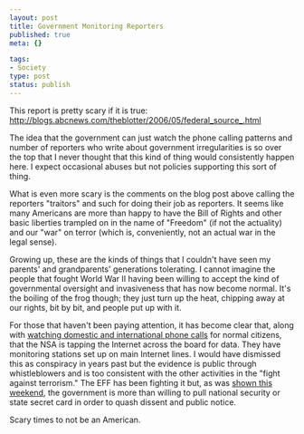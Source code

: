 ```yaml
--- 
layout: post
title: Government Monitoring Reporters
published: true
meta: {}

tags: 
- Society
type: post
status: publish
---
```

This report is pretty scary if it is true: <a href="http://blogs.abcnews.com/theblotter/2006/05/federal_source_.html">http://blogs.abcnews.com/theblotter/2006/05/federal_source_.html</a>

The idea that the government can just watch the phone calling patterns and number of reporters who write about government irregularities is so over the top that I never thought that this kind of thing would consistently happen here. I expect occasional abuses but not policies supporting this sort of thing.

What is even more scary is the comments on the blog post above calling the reporters "traitors" and such for doing their job as reporters. It seems like many Americans are more than happy to have the Bill of Rights and other basic liberties trampled on in the name of "Freedom" (if not the actuality) and our "war" on terror (which is, conveniently, not an actual war in the legal sense).

Growing up, these are the kinds of things that I couldn't have seen my parents' and grandparents' generations tolerating. I cannot imagine the people that fought World War II having been willing to accept the kind of governmental oversight and invasiveness that has now become normal. It's the boiling of the frog though; they just turn up the heat, chipping away at our rights, bit by bit, and people put up with it.

For those that haven't been paying attention, it has become clear that, along with <a href="http://www.usatoday.com/news/washington/2006-05-10-nsa_x.htm">watching domestic and international phone calls</a> for normal citizens, that the NSA is tapping the Internet across the board for data. They have monitoring stations set up on main Internet lines. I would have dismissed this as conspiracy in years past but the evidence is public through whistleblowers and is too consistent with the other activities in the "fight against terrorism."
The EFF has been fighting it but, as was <a href="http://www.eff.org/deeplinks/archives/004659.php">shown this weekend</a>, the government is more than willing to pull national security or state secret card in order to quash dissent and public notice.

Scary times to not be an American.
